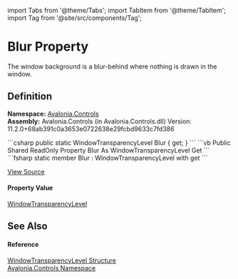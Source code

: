 import Tabs from '@theme/Tabs'; 
import TabItem from '@theme/TabItem'; 
import Tag from '@site/src/components/Tag'; 

# Blur Property


The window background is a blur-behind where nothing is drawn in the window.



## Definition
**Namespace:** <a href="N_Avalonia_Controls">Avalonia.Controls</a>  
**Assembly:** Avalonia.Controls (in Avalonia.Controls.dll) Version: 11.2.0+68ab391c0a3653e0722638e29fcbd9633c7fd386

<Tabs groupId="api-code-preview">
<TabItem value="csharp" label="C#">
```csharp
public static WindowTransparencyLevel Blur { get; }
```
</TabItem>
<TabItem value="vb" label="VB">
```vb
Public Shared ReadOnly Property Blur As WindowTransparencyLevel
	Get
```
</TabItem>
<TabItem value="fsharp" label="F#">
```fsharp
static member Blur : WindowTransparencyLevel with get
```
</TabItem>
</Tabs>



<a href="https://github.com/AvaloniaUI/Avalonia/tree/master/srcAvalonia.Controls/WindowTransparencyLevel.cs#L28" title="View the source code">View Source</a>



#### Property Value
<a href="T_Avalonia_Controls_WindowTransparencyLevel">WindowTransparencyLevel</a>

## See Also


#### Reference
<a href="T_Avalonia_Controls_WindowTransparencyLevel">WindowTransparencyLevel Structure</a>  
<a href="N_Avalonia_Controls">Avalonia.Controls Namespace</a>  
